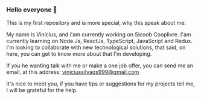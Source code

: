 ### Hello everyone 👋

This is my first repository and is more special, why this speak about me.

My name is Vinícius, and i'am currently working on Sicoob Cooplivre. I'am currently learning on Node.Js, ReactJs, TypeScript, JavaScript and Redux.
I'm looking to collaborate with new technological solutions, that said, on here, you can get to know more about that I'm developing.

If you he wanting talk with me or make a one job offer, you can send me an email, at this address: viniciussilvags999@gmail.com

It's nice to meet you, if you have tips or suggestions for my projects tell me, I will be grateful for the help.

